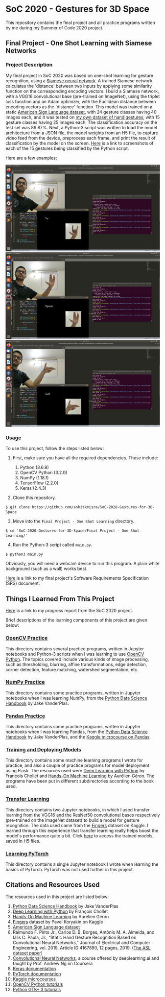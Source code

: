 # SoC 2020 - Gestures for 3D Space

This repository contains the final project and all practice programs written by me during my Summer of Code 2020 project.

## Final Project - One Shot Learning with Siamese Networks

### Project Description

My final project in SoC 2020 was based on one-shot learning for gesture recognition, using a [Siamese neural network](https://en.wikipedia.org/wiki/Siamese_neural_network). A trained Siamese network calculates the 'distance' between two inputs by applying some similarity function on the corresponding encoding vectors. I build a Siamese network, with a VGG16 convolutional base (pre-trained on ImageNet), using the triplet loss function and an Adam optimizer, with the Euclidean distance between encoding vectors as the 'distance' function. This model was trained on a static [American Sign Language dataset](https://ieee-dataport.org/open-access/static-hand-gesture-asl-dataset), with 24 gesture classes having 40 images each, and it was tested on [my own dataset of hand gestures](https://github.com/ankitkmisra/SoC-2020-Gestures-for-3D-Space/tree/master/Final%20Project%20-%20One%20Shot%20Learning/gestures_dataset_2), with 15 gesture classes having 25 images each. The classification accuracy on the test set was 89.87%. Next, a Python-3 script was written to load the model architecture from a JSON file, the model weights from an H5 file, to capture video feed from the device, preprocess each frame, and print the result of classification by the model on the screen. [Here](https://github.com/ankitkmisra/SoC-2020-Gestures-for-3D-Space/tree/master/Final%20Project%20-%20One%20Shot%20Learning/Results) is a link to screenshots of each of the 15 gestures being classified by the Python script.

Here are a few examples:

!['Yo' Gesture Classification](https://github.com/ankitkmisra/SoC-2020-Gestures-for-3D-Space/blob/master/Final%20Project%20-%20One%20Shot%20Learning/Results/yo.png)
!['Spock' Gesture Classification](https://github.com/ankitkmisra/SoC-2020-Gestures-for-3D-Space/blob/master/Final%20Project%20-%20One%20Shot%20Learning/Results/spock.png)
!['Gun' Gesture Classification](https://github.com/ankitkmisra/SoC-2020-Gestures-for-3D-Space/blob/master/Final%20Project%20-%20One%20Shot%20Learning/Results/gun.png)

### Usage

To use this project, follow the steps listed below:

1. First, make sure you have all the required dependencies. These include:
    1. Python (3.6.9)
    2. OpenCV Python (3.2.0)
    3. NumPy (1.18.1)
    4. TensorFlow (2.2.0)
    5. Keras (2.4.3)
    
2. Clone this repository.
```
$ git clone https://github.com/ankitkmisra/SoC-2020-Gestures-for-3D-Space
```

3. Move into the `Final Project - One Shot Learning` directory.
```
$ cd 'SoC-2020-Gestures-for-3D-Space/Final Project - One Shot Learning/'
```

4. Run the Python-3 script called `main.py`.
```
$ python3 main.py
```

Obviously, you will need a webcam device to run this program. A plain white background (such as a wall) works best.

[Here](https://docs.google.com/document/d/102jG50hdL8tQ0rB6SdlqAePl-nqStxj9l3GfbJ9Moic/edit) is a link to my final project's Software Requirements Specification (SRS) document.

## Things I Learned From This Project

[Here](https://docs.google.com/document/d/163U7340cbnPRj59ZZtbEYa4ANk13sTHwe9OMeZgA3Aw/edit) is a link to my progress report from the SoC 2020 project.

Brief descriptions of the learning components of this project are given below:

### [OpenCV Practice](https://github.com/ankitkmisra/SoC-2020-Gestures-for-3D-Space/tree/master/OpenCV%20Practice)

This directory contains several practice programs, written in Jupyter notebooks and Python-3 scripts when I was learning to use [OpenCV Python](https://opencv-python-tutroals.readthedocs.io/en/latest/). The topics covered include various kinds of image processing, such as thresholding, blurring, affine transformations, edge detection, corner detection, feature matching, watershed segmentation, etc.

### [NumPy Practice](https://github.com/ankitkmisra/SoC-2020-Gestures-for-3D-Space/tree/master/NumPy%20Practice)

This directory contains some practice programs, written in Jupyter notebooks when I was learning NumPy, from the [Python Data Science Handbook](https://jakevdp.github.io/PythonDataScienceHandbook/) by Jake VanderPlas.

### [Pandas Practice](https://github.com/ankitkmisra/SoC-2020-Gestures-for-3D-Space/tree/master/Pandas%20Practice)

This directory contains some practice programs, written in Jupyter notebooks when I was learning Pandas, from the [Python Data Science Handbook](https://jakevdp.github.io/PythonDataScienceHandbook/) by Jake VanderPlas, and the [Kaggle microcourse on Pandas](https://www.kaggle.com/learn/pandas).

### [Training and Deploying Models](https://github.com/ankitkmisra/SoC-2020-Gestures-for-3D-Space/tree/master/Training%20and%20Deploying%20Models)

This directory contains some machine learning programs I wrote for practice, and also a couple of practice programs for model deployment using Flask. The resources used were [Deep Learning with Python](https://www.manning.com/books/deep-learning-with-python) by François Chollet and [Hands-On Machine Learning](https://www.oreilly.com/library/view/hands-on-machine-learning/9781492032632/) by Aurélien Géron. The programs have been put in different subdirectories according to the book used.

### [Transfer Learning](https://github.com/ankitkmisra/SoC-2020-Gestures-for-3D-Space/tree/master/Transfer%20Learning)

This directory contains two Jupyter notebooks, in which I used transfer learning from the VGG16 and the ResNet50 convolutional bases respectively (pre-trained on the ImageNet dataset) to build a model for gesture recognition. The data used came from the [Fingers](https://www.kaggle.com/koryakinp/fingers) dataset on Kaggle. I learned through this experience that transfer learning really helps boost the model's performance quite a bit. Click [here](https://drive.google.com/drive/u/0/folders/1PCRWk8fMBj7ucNOA0Gm3-OzzSRrbeMrT) to access the trained models, saved in H5 files. 

### [Learning PyTorch](https://github.com/ankitkmisra/SoC-2020-Gestures-for-3D-Space/tree/master/Learning%20PyTorch)

This directory contains a single Jupyter notebook I wrote when learning the basics of PyTorch. PyTorch was not used further in this project.

## Citations and Resources Used

The resources used in this project are listed below:
1. [Python Data Science Handbook](https://jakevdp.github.io/PythonDataScienceHandbook/) by Jake VanderPlas
2. [Deep Learning with Python](https://www.manning.com/books/deep-learning-with-python) by François Chollet
3. [Hands-On Machine Learning](https://www.oreilly.com/library/view/hands-on-machine-learning/9781492032632/) by Aurélien Géron
4. [Fingers](https://www.kaggle.com/koryakinp/fingers) dataset by Pavel Koryakin on Kaggle
5. [American Sign Language dataset](https://ieee-dataport.org/open-access/static-hand-gesture-asl-dataset)
6. Raimundo F. Pinto Jr., Carlos D. B. Borges, Antônio M. A. Almeida, and Iális C. Paula, Jr., “Static Hand Gesture Recognition Based on Convolutional Neural Networks,” Journal of Electrical and Computer Engineering, vol. 2019, Article ID 4167890, 12 pages, 2019. ([The ASL dataset paper](https://doi.org/10.1155/2019/4167890.))
7. [Convolutional Neural Networks](https://www.coursera.org/learn/convolutional-neural-networks), a course offered by deeplearning.ai and taught by Prof. Andrew Ng on Coursera
8. [Keras documentation](https://keras.io/)
9. [PyTorch documentation](https://pytorch.org/docs/stable/index.html)
10. [Kaggle microcourses](https://www.kaggle.com/learn/overview)
11. [OpenCV Python tutorials](https://opencv-python-tutroals.readthedocs.io/en/latest/)
12. [Python GTK+ 3 tutorials](https://python-gtk-3-tutorial.readthedocs.io/en/latest/)
